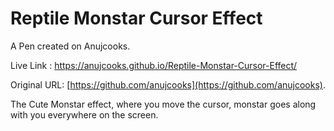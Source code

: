 # Reptile Monstar Cursor Effect

A Pen created on Anujcooks.

Live Link : https://anujcooks.github.io/Reptile-Monstar-Cursor-Effect/

Original URL: [https://github.com/anujcooks](https://github.com/anujcooks).

The Cute Monstar effect, where you move the cursor, monstar goes along with you everywhere on the screen.
